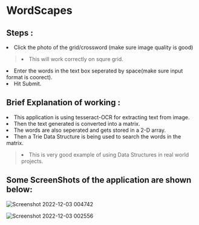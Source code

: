 # WordScapes
<h2> Steps :</h2>

<li> Click the photo of the grid/crossword (make sure image quality is good)
  
><li> This will work correctly on squre grid.
<li> Enter the words in the text box seperated by space(make sure input format is coorect).
<li> Hit Submit.
  
<h2>Brief Explanation of working : </h2>
<li> This application is using tesseract-OCR for extracting text from image.
<li> Then the text generated is converted into a matrix.
<li> The words are also seperated and gets stored in a 2-D array.
<li> Then a Trie Data Structure is being used to search the words in the matrix.  
  
><li> This is very good example of using Data Structures in real world projects.
  
  <h2> Some ScreenShots of the application are shown below: </h2>
  
  
  ![Screenshot 2022-12-03 004742](https://user-images.githubusercontent.com/100745680/205368994-75378be3-8095-4a60-899f-f51ac08dd6b8.png)

![Screenshot 2022-12-03 002556](https://user-images.githubusercontent.com/100745680/205368847-5a81c779-7b50-4112-a492-19a9e12cf6f1.png)
